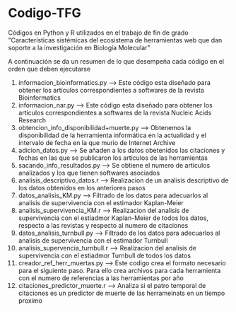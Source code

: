 # Codigo-TFG
Códigos en Python y R utilizados en el trabajo de fin de grado "Características sistémicas del ecosistema de herramientas web que dan soporte a la investigación en Biología Molecular"

A continuación se da un resumen de lo que desempeña cada código en el orden que deben ejecutarse

1. informacion_bioinformatics.py --> Este código esta diseñado para obtener los artículos correspondientes a softwares de la revista Bioinformatics
2. informacion_nar.py --> Este código esta diseñado para obtener los artículos correspondientes a softwares de la revista Nucleic Acids Research
2. obtencion_info_disponibilidad+muerte.py --> Obtenemos la disponibilidad de la herramienta informática en la actualidad y el intervalo de fecha en la que murio de Internet Archive
3. adicion_datos.py --> Se añaden a los datos obetenidos las citaciones y fechas en las que se publicaron los articulos de las herramientas
4. sacando_info_resultados.py --> Se obtiene el numero de articulos analizados y los que tienen softwares asociados
5. analisis_descriptivo_datos.r --> Realizacion de un analisis descriptivo de los datos obtenidos en los anteriores pasos
6. datos_analisis_KM.py --> Filtrado de los datos para adecuarlos al analisis de supervivencia con el estimador Kaplan-Meier
7. analisis_supervivencia_KM.r --> Realizacion del analisis de supervivencia con el estiadmor Kaplan-Meier de todos los datos, respecto a las revistas y respecto al numero de citaciones
8. datos_analisis_turnbull.py --> Filtrado de los datos para adecuarlos al analisis de supervivencia con el estimador Turnbull 
9. analisis_supervencia_turnbull.r --> Realizacion del analisis de supervivencia con el estiadmor Turnbull de todos los datos
10. creador_ref_herr_muertas.py --> Este codigo crea el formato necesario para el siguiente paso. Para ello crea archivos para cada herramienta con el numero de referencias a las herramientas por año
11. citaciones_predictor_muerte.r --> Analiza si el patro temporal de citaciones es un predictor de muerte de las herrameinats en un tiempo proximo
